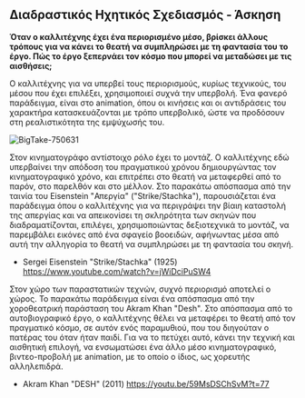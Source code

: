## Διαδραστικός Ηχητικός Σχεδιασμός - Άσκηση

**Όταν ο καλλιτέχνης έχει ένα περιορισμένο μέσο, βρίσκει άλλους τρόπους για να κάνει το θεατή να συμπληρώσει με τη φαντασία του το έργο. Πώς το έργο ξεπερνάει τον κόσμο που μπορεί να μεταδώσει με τις αισθήσεις;**

Ο καλλιτέχνης για να υπερβεί τους περιορισμούς, κυρίως τεχνικούς, του μέσου που έχει επιλέξει, χρησιμοποιεί συχνά την υπερβολή. Ένα φανερό παράδειγμα, είναι στο animation, όπου οι κινήσεις και οι αντιδράσεις του χαρακτήρα κατασκευάζονται με τρόπο υπερβολικό, ώστε να προδόσουν στη ρεαλιστικότητα της εμψύχωσής του. 

![BigTake-750631](https://user-images.githubusercontent.com/62106353/77658581-920bd480-6f7f-11ea-82b8-7921d9f92a19.jpg)

Στον κινηματογράφο αντίστοιχο ρόλο έχει το μοντάζ. Ο καλλιτέχνης εδώ υπερβαίνει την απόδοση του πραγματικού χρόνου δημιουργώντας τον κινηματογραφικό χρόνο, και επιτρέπει στο θεατή να μεταφερθεί από το παρόν, στο παρελθόν και στο μέλλον. 
Στο παρακάτω απόσπασμα από την ταινία του Eisenstein "Απεργία" ("Strike/Stachka"), παρουσιάζεται ένα παράδειγμα όπου o καλλιτέχνης για να περιγράψει την βίαιη καταστολή της απεργίας και να απεικονίσει τη σκληρότητα των σκηνών που διαδραματίζονται, επιλέγει, χρησιμοποιώντας δεξιοτεχνικά το μοντάζ, να παρεμβάλει εικόνες από ένα σφαγείο βοοειδών, αφήνωντας μέσα από αυτή την αλληγορία το θεατή να συμπληρώσει με τη φαντασία του σκηνή.

- Sergei Eisenstein "Strike/Stachka" (1925)
https://www.youtube.com/watch?v=jWiDciPuSW4

Στον χώρο των παραστατικών τεχνών, συχνό περιορισμό αποτελεί ο χώρος. Το παρακάτω παράδειγμα είναι ένα απόσπασμα από την χοροθεατρική παράσταση του Akram Khan "Desh". Στο απόσπασμα από το αυτοβιογραφικό έργο, ο καλλιτέχνης θέλει να μεταφέρει το θεατή από τον πραγματικό κόσμο, σε αυτόν ενός παραμυθιού, που του διηγούταν ο πατέρας του όταν ήταν παιδί. Για να το πετύχει αυτό, κάνει την τεχνική και αισθητική επιλογή, να ενσωματώσει ένα άλλο μέσο κινηματογραφικό, βιντεο-προβολή με animation, με το οποίο ο ίδιος, ως χορευτής αλληλεπιδρά.

- Akram Khan "DESH" (2011)
https://youtu.be/59MsDSChSvM?t=77

